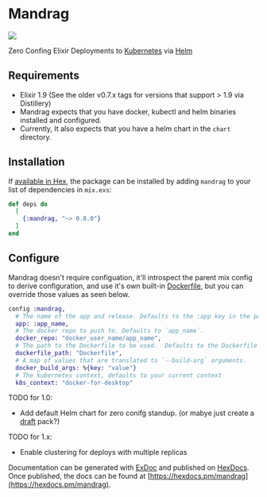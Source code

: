 # Mandrag

[![](https://github.com/cschiewek/mandrag/workflows/Continuous%20Integration/badge.svg)](https://github.com/cschiewek/mandrag/actions?workflow=Continuous+Integration)

Zero Confing Elixir Deployments to [Kubernetes](https://kubernetes.io/) via [Helm](https://helm.sh/)

## Requirements
- Elixir 1.9 (See the older v0.7.x tags for versions that support > 1.9 via Distillery)
- Mandrag expects that you have docker, kubectl and helm binaries installed and configured.
- Currently, It also expects that you have a helm chart in the `chart` directory.


## Installation

If [available in Hex](https://hex.pm/docs/publish), the package can be installed
by adding `mandrag` to your list of dependencies in `mix.exs`:

```elixir
def deps do
  [
    {:mandrag, "~> 0.8.0"}
  ]
end
```

## Configure

Mandrag doesn't require configuation, it'll introspect the parent mix config to derive configuration, and use it's own built-in [Dockerfile](https://github.com/cschiewek/mandrag/blob/master/priv/Dockerfile), but you can override those values as seen below.

```elixir
config :mandrag,
  # The name of the app and release. Defaults to the :app key in the parent mix project.
  app: :app_name,
  # The docker repo to push to. Defaults to `app_name`.
  docker_repo: "docker_user_name/app_name",
  # The path to the Dockerfile to be used.  Defaults to the Dockerfile inside this package.
  dockerfile_path: "Dockerfile",
  # A map of values that are translated to `--build-arg` arguments.
  docker_build_args: %{key: "value"}
  # The kubernetes context, defaults to your current context
  k8s_context: "docker-for-desktop"
```

TODO for 1.0:
- Add default Helm chart for zero conifg standup.  (or mabye just create a [draft](https://draft.sh/) pack?)

TODO for 1.x:
- Enable clustering for deploys with multiple replicas

Documentation can be generated with [ExDoc](https://github.com/elixir-lang/ex_doc)
and published on [HexDocs](https://hexdocs.pm). Once published, the docs can
be found at [https://hexdocs.pm/mandrag](https://hexdocs.pm/mandrag).
